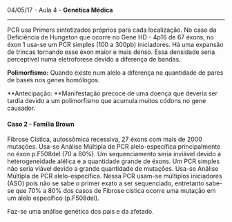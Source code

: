 04/05/17 - Aula 4 - **Genética Médica**

---

PCR usa Primers sintetizados próprios para cada localização. No caso da Deficiência de Hungeton que ocorre no Gene HD - 4p16 de 67 éxons, no éxon 1 usa-se um PCR simples \(100 a 300pb\) iniciadores. Há uma expansão de trincas tornando esse éxon maior e mais denso. Essa densidade seria perceptível numa eletroforese devido a diferença de bandas.

**Polimorfismo:** Quando existe num alelo a diferença  na quantidade de pares de bases nos genes homólogos.

**Antecipação: **Manifestação precoce de uma doença que deveria ser tardia devido a um polimorfismo que acumula muitos códons no gene causador.

#### Caso 2 - Família Brown

Fibrose Cística, autossômica recessiva, 27 éxons com mais de 2000 mutações. Usa-se Análise Múltipla de PCR alelo-específica principalmente no éxon p.F508del \(70 a 80%\). Um sequenciamento seria inviável devido a heterogeneidade alélica e a quantidade grande de éxons. Um PCR simples não seria viável devido a grande quantidade de mutações. Usa-se Análise Múltipla de PCR alelo-específica. Nessa PCR usam-se múltiplos iniciadores \(ASO\) pois não se sabe o primer exato a ser sequenciado, entretanto sabe-se que 70% a 80% dos casos de Fibrose cística ocorre uma mutação em um alelo específico \(p.F508del\).

Faz-se uma análise genética dos pais e da afetado.




